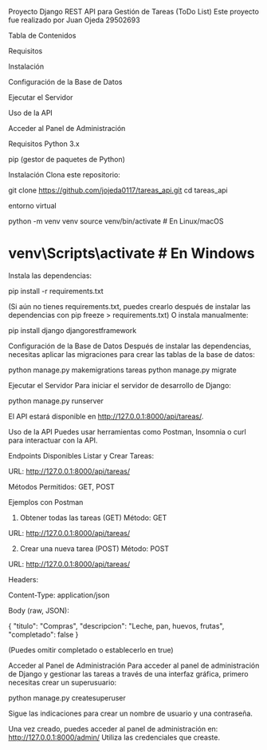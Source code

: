 Proyecto Django REST API para Gestión de Tareas (ToDo List)
Este proyecto fue realizado por Juan Ojeda 29502693

Tabla de Contenidos

Requisitos

Instalación

Configuración de la Base de Datos

Ejecutar el Servidor

Uso de la API

Acceder al Panel de Administración

Requisitos
Python 3.x

pip (gestor de paquetes de Python)

Instalación
Clona este repositorio:

git clone https://github.com/jojeda0117/tareas_api.git
cd tareas_api


entorno virtual 

python -m venv venv
source venv/bin/activate  # En Linux/macOS
# venv\Scripts\activate   # En Windows

Instala las dependencias:

pip install -r requirements.txt

(Si aún no tienes requirements.txt, puedes crearlo después de instalar las dependencias con pip freeze > requirements.txt)
O instala manualmente:

pip install django djangorestframework

Configuración de la Base de Datos
Después de instalar las dependencias, necesitas aplicar las migraciones para crear las tablas de la base de datos:

python manage.py makemigrations tareas
python manage.py migrate

Ejecutar el Servidor
Para iniciar el servidor de desarrollo de Django:

python manage.py runserver

El API estará disponible en http://127.0.0.1:8000/api/tareas/.

Uso de la API
Puedes usar herramientas como Postman, Insomnia o curl para interactuar con la API.

Endpoints Disponibles
Listar y Crear Tareas:

URL: http://127.0.0.1:8000/api/tareas/

Métodos Permitidos: GET, POST

Ejemplos con Postman
1. Obtener todas las tareas (GET)
Método: GET

URL: http://127.0.0.1:8000/api/tareas/

2. Crear una nueva tarea (POST)
Método: POST

URL: http://127.0.0.1:8000/api/tareas/

Headers:

Content-Type: application/json

Body (raw, JSON):

{
    "titulo": "Compras",
    "descripcion": "Leche, pan, huevos, frutas",
    "completado": false
}

(Puedes omitir completado o establecerlo en true)

Acceder al Panel de Administración
Para acceder al panel de administración de Django y gestionar las tareas a través de una interfaz gráfica, primero necesitas crear un superusuario:

python manage.py createsuperuser

Sigue las indicaciones para crear un nombre de usuario y una contraseña.

Una vez creado, puedes acceder al panel de administración en: http://127.0.0.1:8000/admin/
Utiliza las credenciales que creaste.